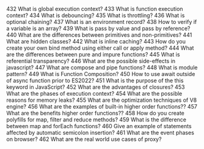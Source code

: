 432     What is global execution context?
433     What is function execution context?
434     What is debouncing?
435     What is throttling?
436     What is optional chaining?
437     What is an environment record?
438     How to verify if a variable is an array?
439     What is pass by value and pass by reference?
440     What are the differences between primitives and non-primitives?
441     What are hidden classes?
442     What is inline caching?
443     How do you create your own bind method using either call or apply method?
444     What are the differences between pure and impure functions?
445     What is referential transparency?
446     What are the possible side-effects in javascript?
447     What are compose and pipe functions?
448     What is module pattern?
449     What is Function Composition?
450     How to use await outside of async function prior to ES2022?
451     What is the purpose of the this keyword in JavaScript?
452     What are the advantages of closures?
453     What are the phases of execution context?
454     What are the possible reasons for memory leaks?
455     What are the optimization techniques of V8 engine?
456     What are the examples of built-in higher order functions??
457     What are the benefits higher order functions??
458     How do you create polyfills for map, filter and reduce methods?
459     What is the difference between map and forEach functions?
460     Give an example of statements affected by automatic semicolon insertion?
461     What are the event phases on browser?
462     What are the real world use cases of proxy?
